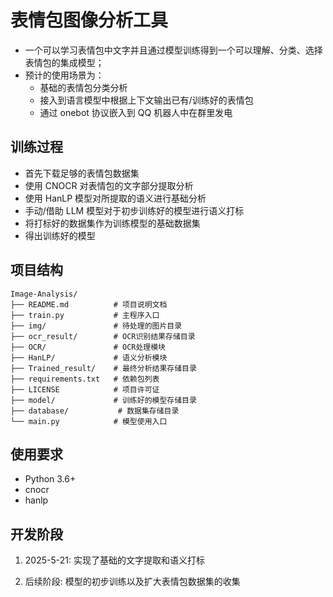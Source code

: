 # 表情包图像分析工具

- 一个可以学习表情包中文字并且通过模型训练得到一个可以理解、分类、选择表情包的集成模型；
- 预计的使用场景为：
  - 基础的表情包分类分析
  - 接入到语言模型中根据上下文输出已有/训练好的表情包
  - 通过 onebot 协议嵌入到 QQ 机器人中在群里发电

## 训练过程

- 首先下载足够的表情包数据集
- 使用 CNOCR 对表情包的文字部分提取分析
- 使用 HanLP 模型对所提取的语义进行基础分析
- 手动/借助 LLM 模型对于初步训练好的模型进行语义打标
- 将打标好的数据集作为训练模型的基础数据集
- 得出训练好的模型

## 项目结构

```
Image-Analysis/
├── README.md          # 项目说明文档
├── train.py           # 主程序入口
├── img/               # 待处理的图片目录
├── ocr_result/        # OCR识别结果存储目录
├── OCR/               # OCR处理模块
├── HanLP/             # 语义分析模块
├── Trained_result/    # 最终分析结果存储目录
├── requirements.txt   # 依赖包列表
├── LICENSE            # 项目许可证
├── model/             # 训练好的模型存储目录
├── database/           # 数据集存储目录
└── main.py            # 模型使用入口
```

## 使用要求

- Python 3.6+
- cnocr
- hanlp

## 开发阶段

1. 2025-5-21: 实现了基础的文字提取和语义打标

2. 后续阶段: 模型的初步训练以及扩大表情包数据集的收集
